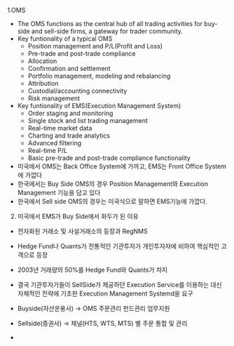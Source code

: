 1.OMS
- The OMS functions as the central hub of all trading activities for buy-side and sell-side firms, a gateway for trader community.
- Key funtionality of a typical OMS
    - Position management and P/L(Profit and Loss)
    - Pre-trade and post-trade compliance
    - Allocation
    - Confirmation and settlement
    - Portfolio management, modeling and rebalancing
    - Attribution
    - Custodial/accounting connectivity
    - Risk management
- Key funtionality of EMS(Execution Management System)
    - Order staging and monitoring
    - Single stock and list trading management
    - Real-time market data
    - Charting and trade analytics
    - Advanced filtering
    - Real-time P/L
    - Basic pre-trade and post-trade compliance functionality
- 미국에서 OMS는 Back Office System에 가까고, EMS는 Front Office System에 가깝다
- 한국에서는 Buy Side OMS의 경우 Position Management와 Execution Management 기능을 담고 있다
- 한국에서 Sell side OMS의 경우는 미국식으로 말하면 EMS기능에 가깝다.


2. 미국에서 EMS가 Buy Side에서 화두가 된 이유
- 전자화된 거래소 및 사설거래소의 등장과 RegNMS
- Hedge Fund나 Quants가 전통적인 기관투자가 개인투자자에 비하여 핵심적인 고객으로 등장
- 2003년 거래량의 50%를 Hedge Fund와 Quants가 차지
- 결국 기관투자가들이 SellSide가 제공하던 Execution Service를 이용하는 대신 자체적인 전략에 기초한 Execution Management Systemd을 요구
 
- Buyside(자산운용사) -> OMS 주문관리 펀드관리 업무지원
- Sellside(증권사) -> 채널(HTS, WTS, MTS) 별 주문 통합 및 관리 
-